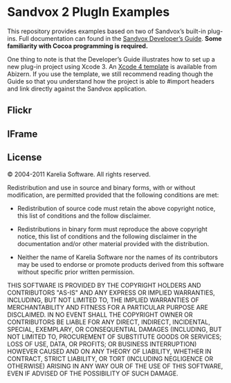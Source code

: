 # Sandvox 2 PlugIn Examples

This repository provides examples based on two of Sandvox’s built-in plug-ins. Full documentation can found in the  [Sandvox Developer’s Guide](http://www.karelia.com/sandvox/help/z/Sandvox_Developers_Guide.html). **Some familiarity with Cocoa programming is required.**

One thing to note is that the Developer’s Guide illustrates how to set up a new plug-in project using Xcode 3. An [Xcode 4 template](https://github.com/Abizern/Sandvox-2-PlugIn) is available from Abizern. If you use the template, we still recommend reading though the Guide so that you understand how the project is able to #import headers and link directly against the Sandvox application.

## Flickr

## IFrame

## License

© 2004-2011 Karelia Software. All rights reserved.

Redistribution and use in source and binary forms, with or without
modification, are permitted provided that the following conditions are met:

* Redistribution of source code must retain the above copyright notice, this list of conditions and the follow disclaimer.

* Redistributions in binary form must reproduce the above copyright notice, this list of conditions and the following disclaimer in the documentation and/or other material provided with the distribution.

*  Neither the name of Karelia Software nor the names of its contributors may be used to endorse or promote products derived from this software without specific prior written permission.

THIS SOFTWARE IS PROVIDED BY THE COPYRIGHT HOLDERS AND CONTRIBUTORS "AS-IS" AND ANY EXPRESS OR IMPLIED WARRANTIES, INCLUDING, BUT NOT LIMITED TO, THE IMPLIED WARRANTIES OF MERCHANTABILITY AND FITNESS FOR A PARTICULAR PURPOSE ARE DISCLAIMED. IN NO EVENT SHALL THE COPYRIGHT OWNER OR CONTRIBUTORS BE LIABLE FOR ANY DIRECT, INDIRECT, INCIDENTAL, SPECIAL, EXEMPLARY, OR  CONSEQUENTIAL DAMAGES (INCLUDING, BUT NOT LIMITED TO, PROCUREMENT OF SUBSTITUTE GOODS OR SERVICES; LOSS OF USE, DATA, OR PROFITS; OR BUSINESS INTERRUPTION) HOWEVER CAUSED AND ON ANY THEORY OF LIABILITY, WHETHER IN CONTRACT, STRICT LIABILITY, OR TORT (INCLUDING NEGLIGENCE OR OTHERWISE) ARISING IN ANY WAY OUR OF THE USE OF THIS SOFTWARE, EVEN IF ADVISED OF THE POSSIBILITY OF SUCH DAMAGE.
